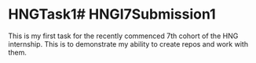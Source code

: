# HNGTask1# HNGI7Submission1
This is my first task for the recently commenced 7th cohort of the HNG internship. This is to demonstrate my ability to create repos and work with them.
